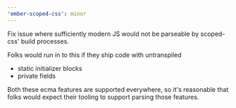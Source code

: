 ```yaml
---
'ember-scoped-css': minor
---
```


Fix issue where sufficiently modern JS would not be parseable by scoped-css' build processes.

Folks would run in to this if they ship code with untranspiled

- static initializer blocks
- private fields

Both these ecma features are supported everywhere, so it's reasonable that folks would expect their tooling to support parsing those features.
